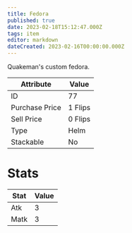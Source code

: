 ```yaml
---
title: Fedora
published: true
date: 2023-02-18T15:12:47.000Z
tags: item
editor: markdown
dateCreated: 2023-02-16T00:00:00.000Z
---
```


Quakeman's custom fedora.

|Attribute|Value|
|-|-|
|ID|77|
|Purchase Price|1 Flips|
|Sell Price|0 Flips|
|Type|Helm|
|Stackable|No|

# Stats
|Stat|Value|
|-|-|
|Atk|3|
|Matk|3|
